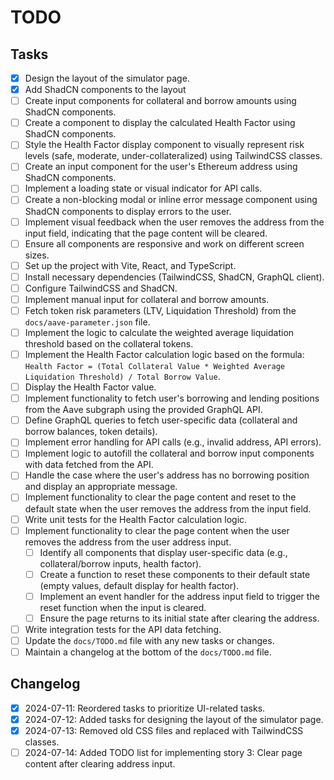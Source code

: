 # TODO

## Tasks

- [x] Design the layout of the simulator page.
- [x] Add ShadCN components to the layout
- [ ] Create input components for collateral and borrow amounts using ShadCN components.
- [ ] Create a component to display the calculated Health Factor using ShadCN components.
- [ ] Style the Health Factor display component to visually represent risk levels (safe, moderate, under-collateralized) using TailwindCSS classes.
- [ ] Create an input component for the user's Ethereum address using ShadCN components.
- [ ] Implement a loading state or visual indicator for API calls.
- [ ] Create a non-blocking modal or inline error message component using ShadCN components to display errors to the user.
- [ ] Implement visual feedback when the user removes the address from the input field, indicating that the page content will be cleared.
- [ ] Ensure all components are responsive and work on different screen sizes.
- [ ] Set up the project with Vite, React, and TypeScript.
- [ ] Install necessary dependencies (TailwindCSS, ShadCN, GraphQL client).
- [ ] Configure TailwindCSS and ShadCN.
- [ ] Implement manual input for collateral and borrow amounts.
- [ ] Fetch token risk parameters (LTV, Liquidation Threshold) from the `docs/aave-parameter.json` file.
- [ ] Implement the logic to calculate the weighted average liquidation threshold based on the collateral tokens.
- [ ] Implement the Health Factor calculation logic based on the formula: `Health Factor = (Total Collateral Value * Weighted Average Liquidation Threshold) / Total Borrow Value`.
- [ ] Display the Health Factor value.
- [ ] Implement functionality to fetch user's borrowing and lending positions from the Aave subgraph using the provided GraphQL API.
- [ ] Define GraphQL queries to fetch user-specific data (collateral and borrow balances, token details).
- [ ] Implement error handling for API calls (e.g., invalid address, API errors).
- [ ] Implement logic to autofill the collateral and borrow input components with data fetched from the API.
- [ ] Handle the case where the user's address has no borrowing position and display an appropriate message.
- [ ] Implement functionality to clear the page content and reset to the default state when the user removes the address from the input field.
- [ ] Write unit tests for the Health Factor calculation logic.
- [ ] Implement functionality to clear the page content when the user removes the address from the user address input.
   - [ ] Identify all components that display user-specific data (e.g., collateral/borrow inputs, health factor).
   - [ ] Create a function to reset these components to their default state (empty values, default display for health factor).
   - [ ] Implement an event handler for the address input field to trigger the reset function when the input is cleared.
   - [ ] Ensure the page returns to its initial state after clearing the address.
- [ ] Write integration tests for the API data fetching.
- [ ] Update the `docs/TODO.md` file with any new tasks or changes.
- [ ] Maintain a changelog at the bottom of the `docs/TODO.md` file.

## Changelog

- [x] 2024-07-11: Reordered tasks to prioritize UI-related tasks.
- [x] 2024-07-12: Added tasks for designing the layout of the simulator page.
- [x] 2024-07-13: Removed old CSS files and replaced with TailwindCSS classes.
- [ ] 2024-07-14: Added TODO list for implementing story 3: Clear page content after clearing address input.
